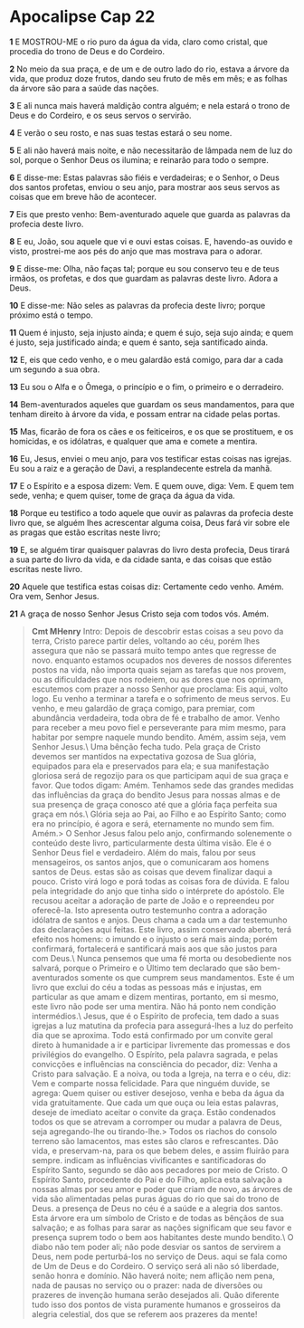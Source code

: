 # Apocalipse Cap 22

**1** 	E MOSTROU-ME o rio puro da água da vida, claro como cristal, que procedia do trono de Deus e do Cordeiro.

**2** 	No meio da sua praça, e de um e de outro lado do rio, estava a árvore da vida, que produz doze frutos, dando seu fruto de mês em mês; e as folhas da árvore são para a saúde das nações.

**3** 	E ali nunca mais haverá maldição contra alguém; e nela estará o trono de Deus e do Cordeiro, e os seus servos o servirão.

**4** 	E verão o seu rosto, e nas suas testas estará o seu nome.

**5** 	E ali não haverá mais noite, e não necessitarão de lâmpada nem de luz do sol, porque o Senhor Deus os ilumina; e reinarão para todo o sempre.

**6** 	E disse-me: Estas palavras são fiéis e verdadeiras; e o Senhor, o Deus dos santos profetas, enviou o seu anjo, para mostrar aos seus servos as coisas que em breve hão de acontecer.

**7** 	Eis que presto venho: Bem-aventurado aquele que guarda as palavras da profecia deste livro.

**8** 	E eu, João, sou aquele que vi e ouvi estas coisas. E, havendo-as ouvido e visto, prostrei-me aos pés do anjo que mas mostrava para o adorar.

**9** 	E disse-me: Olha, não faças tal; porque eu sou conservo teu e de teus irmãos, os profetas, e dos que guardam as palavras deste livro. Adora a Deus.

**10** 	E disse-me: Não seles as palavras da profecia deste livro; porque próximo está o tempo.

**11** 	Quem é injusto, seja injusto ainda; e quem é sujo, seja sujo ainda; e quem é justo, seja justificado ainda; e quem é santo, seja santificado ainda.

**12** 	E, eis que cedo venho, e o meu galardão está comigo, para dar a cada um segundo a sua obra.

**13** 	Eu sou o Alfa e o Ômega, o princípio e o fim, o primeiro e o derradeiro.

**14** 	Bem-aventurados aqueles que guardam os seus mandamentos, para que tenham direito à árvore da vida, e possam entrar na cidade pelas portas.

**15** 	Mas, ficarão de fora os cães e os feiticeiros, e os que se prostituem, e os homicidas, e os idólatras, e qualquer que ama e comete a mentira.

**16** 	Eu, Jesus, enviei o meu anjo, para vos testificar estas coisas nas igrejas. Eu sou a raiz e a geração de Davi, a resplandecente estrela da manhã.

**17** 	E o Espírito e a esposa dizem: Vem. E quem ouve, diga: Vem. E quem tem sede, venha; e quem quiser, tome de graça da água da vida.

**18** 	Porque eu testifico a todo aquele que ouvir as palavras da profecia deste livro que, se alguém lhes acrescentar alguma coisa, Deus fará vir sobre ele as pragas que estão escritas neste livro;

**19** 	E, se alguém tirar quaisquer palavras do livro desta profecia, Deus tirará a sua parte do livro da vida, e da cidade santa, e das coisas que estão escritas neste livro.

**20** 	Aquele que testifica estas coisas diz: Certamente cedo venho. Amém. Ora vem, Senhor Jesus.

**21** 	A graça de nosso Senhor Jesus Cristo seja com todos vós. Amém.


> **Cmt MHenry** Intro: Depois de descobrir estas coisas a seu povo da terra, Cristo parece partir deles, voltando ao céu, porém lhes assegura que não se passará muito tempo antes que regresse de novo. enquanto estamos ocupados nos deveres de nossos diferentes postos na vida, não importa quais sejam as tarefas que nos provem, ou as dificuldades que nos rodeiem, ou as dores que nos oprimam, escutemos com prazer a nosso Senhor que proclama: Eis aqui, volto logo. Eu venho a terminar a tarefa e o sofrimento de meus servos. Eu venho, e meu galardão de graça comigo, para premiar, com abundância verdadeira, toda obra de fé e trabalho de amor. Venho para receber a meu povo fiel e perseverante para mim mesmo, para habitar por sempre naquele mundo bendito. Amém, assim seja, vem Senhor Jesus.\ Uma bênção fecha tudo. Pela graça de Cristo devemos ser mantidos na expectativa gozosa de Sua glória, equipados para ela e preservados para ela; e sua manifestação gloriosa será de regozijo para os que participam aqui de sua graça e favor. Que todos digam: Amém. Tenhamos sede das grandes medidas das influências da graça do bendito Jesus para nossas almas e de sua presença de graça conosco até que a glória faça perfeita sua graça em nós.\ Glória seja ao Pai, ao Filho e ao Espírito Santo; como era no princípio, é agora e será, eternamente no mundo sem fim. Amém.\> O Senhor Jesus falou pelo anjo, confirmando solenemente o conteúdo deste livro, particularmente desta última visão. Ele é o Senhor Deus fiel e verdadeiro. Além do mais, falou por seus mensageiros, os santos anjos, que o comunicaram aos homens santos de Deus. estas são as coisas que devem finalizar daqui a pouco. Cristo virá logo e porá todas as coisas fora de dúvida. E falou pela integridade do anjo que tinha sido o intérprete do apóstolo. Ele recusou aceitar a adoração de parte de João e o repreendeu por oferecê-la. Isto apresenta outro testemunho contra a adoração idólatra de santos e anjos. Deus chama a cada um a dar testemunho das declarações aqui feitas. Este livro, assim conservado aberto, terá efeito nos homens: o imundo e o injusto o será mais ainda; porém confirmará, fortalecerá e santificará mais aos que são justos para com Deus.\ Nunca pensemos que uma fé morta ou desobediente nos salvará, porque o Primeiro e o Último tem declarado que são bem-aventurados somente os que cumprem seus mandamentos. Este é um livro que exclui do céu a todas as pessoas más e injustas, em particular as que amam e dizem mentiras, portanto, em si mesmo, este livro não pode ser uma mentira. Não há ponto nem condição intermédios.\ Jesus, que é o Espírito de profecia, tem dado a suas igrejas a luz matutina da profecia para assegurá-lhes a luz do perfeito dia que se aproxima. Todo está confirmado por um convite geral direto à humanidade a ir e participar livremente das promessas e dos privilégios do evangelho. O Espírito, pela palavra sagrada, e pelas convicções e influências na consciência do pecador, diz: Venha a Cristo para salvação. E a noiva, ou toda a Igreja, na terra e o céu, diz: Vem e comparte nossa felicidade. Para que ninguém duvide, se agrega: Quem quiser ou estiver desejoso, venha e beba da água da vida gratuitamente. Que cada um que ouça ou leia estas palavras, deseje de imediato aceitar o convite da graça. Estão condenados todos os que se atrevam a corromper ou mudar a palavra de Deus, seja agregando-lhe ou tirando-lhe.> Todos os riachos do consolo terreno são lamacentos, mas estes são claros e refrescantes. Dão vida, e preservam-na, para os que bebem deles, e assim fluirão para sempre. indicam as influências vivificantes e santificadoras do Espírito Santo, segundo se dão aos pecadores por meio de Cristo. O Espírito Santo, procedente do Pai e do Filho, aplica esta salvação a nossas almas por seu amor e poder que criam de novo, as árvores de vida são alimentadas pelas puras águas do rio que sai do trono de Deus. a presença de Deus no céu é a saúde e a alegria dos santos. Esta árvore era um símbolo de Cristo e de todas as bênçãos de sua salvação; e as folhas para sarar as nações significam que seu favor e presença suprem todo o bem aos habitantes deste mundo bendito.\ O diabo não tem poder ali; não pode desviar os santos de servirem a Deus, nem pode perturbá-los no serviço de Deus. aqui se fala como de Um de Deus e do Cordeiro. O serviço será ali não só liberdade, senão honra e domínio. Não haverá noite; nem aflição nem pena, nada de pausas no serviço ou o prazer: nada de diversões ou prazeres de invenção humana serão desejados ali. Quão diferente tudo isso dos pontos de vista puramente humanos e grosseiros da alegria celestial, dos que se referem aos prazeres da mente!